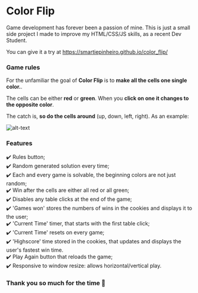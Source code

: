 # **Color Flip**
Game development has forever been a passion of mine. This is just a small side project I made to improve my HTML/CSS/JS skills, as a recent Dev Student.

You can give it a try at https://smartiepinheiro.github.io/color_flip/

### Game rules

For the unfamiliar the goal of **Color Flip** is to **make all the cells one single color.**.

The cells can be either **red** or **green**. When you **click on one it changes to the opposite color**.

The catch is, **so do the cells around** (up, down, left, right). As an example:

![alt-text](https://imgur.com/GB89WCQ.gif)

### Features
✔️ Rules button;  
✔️ Random generated solution every time;   
✔️ Each and every game is solvable, the beginning colors are not just random;   
✔️ Win after the cells are either all red or all green;   
✔️ Disables any table clicks at the end of the game;  
✔️ 'Games won' stores the numbers of wins in the cookies and displays it to the user;    
✔️ 'Current Time' timer, that starts with the first table click;  
✔️ 'Current Time' resets on every game;  
✔️ 'Highscore' time stored in the cookies, that updates and displays the user's fastest win time.  
✔️ Play Again button that reloads the game;  
✔️ Responsive to window resize: allows horizontal/vertical play.  

### Thank you so much for the time 🙋